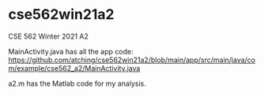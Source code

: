 # cse562win21a2
CSE 562 Winter 2021 A2

MainActivity.java has all the app code: https://github.com/atching/cse562win21a2/blob/main/app/src/main/java/com/example/cse562_a2/MainActivity.java

a2.m has the Matlab code for my analysis.
